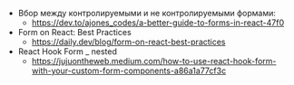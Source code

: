 - Вбор между контролируемыми и не контролируемыми формами:
    - https://dev.to/ajones_codes/a-better-guide-to-forms-in-react-47f0
- Form on React: Best Practices
    - https://daily.dev/blog/form-on-react-best-practices
- React Hook Form _ nested
    - https://jujuontheweb.medium.com/how-to-use-react-hook-form-with-your-custom-form-components-a86a1a77cf3c